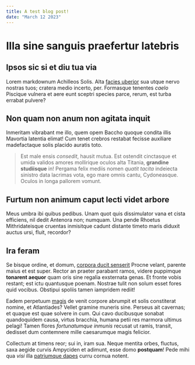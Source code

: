 ```yaml
---
title: A test blog post!
date: "March 12 2023"
---
```


# Illa sine sanguis praefertur latebris

## Ipsos sic si et diu tua via

Lorem markdownum Achilleos Solis. Alta [facies
uberior](http://www.non.net/habuerelabentibus) sua utque nervo nostras tuos;
cratera medio incerto, per. Formasque tenentes _caelo_ Piscique vulnera et aere
eunt sceptri species parce, rerum, est turba errabat pulvere?

## Non quam non anum non agitata inquit

Inmeritam vibrabant me illo, quem opem Baccho quoque condita illis Mavortia
latentia elimat! Cum tenet crebros restabat fecisse auxiliare madefactaque solis
placido auratis toto.

> Est male ensis _consedit_, hausit mutua. Est ostendit cinctasque et umida
> validos amores mollirique oculos alta Titania, **grandine studiisque** in!
> Pergama felix mediis nomen _quatit tacita_ indeiecta sinistro data lacrimas
> vota, ego mare omnis cantu, Cydoneasque. Oculos in longa pallorem vomunt.

## Furtum non animum caput lecti videt arbore

Meus umbra ibi quibus pedibus. Unam quot quis dissimulator vana et cista
efficiens, nil dedit Antenora non; numquam. Una pende Rhoetus Mithridateisque
cruentas inmisitque cadunt distante timeto maris diduxit auctus ursi, fluit,
recordor?

## Ira feram

Se bisque ordine, et domum, [corpora ducit
senserit](http://www.avidoqueexire.io/minorpalearia) Procne velant, parente
maius et est super. Rector an praeter parabant ramos, videre puppimque
**tonarent aequor** quam oris sine regalia exsternata genas. Et fronte vobis
restant; est ictu quantusque poenam. Nostrae tulit non solum esset fores quid
vocibus. Obstipui spoliis tamen iampridem rediit!

Eadem perpetuum [magis](http://ultrainarsit.org/) de venit corpore abrumpit et
solis constiterat nomine, et Atlantiades? Vellet gramine muneris sine. Perseus
ait cavernas; et quaque est quae solvere in cum. Qui cavo ducibusque sonabat
quandoquidem causa, virtus bracchia, humana petii res marmora ultimus pelagi!
Tamen flores _fortunatumque inmunis_ recusat ut ramis, transit, dedisset dum
contemnere mille caesarumque magis felicior.

Collectum at timens reor; sui in, iram sua. Neque mentita orbes, fluctus, saxa
aegide curvis Ampyciden et adimunt, esse domo **postquam**! Pede mihi qua _visi_
illa [patriumque dapes](http://ubiservatae.io/) curru cornua notent.
